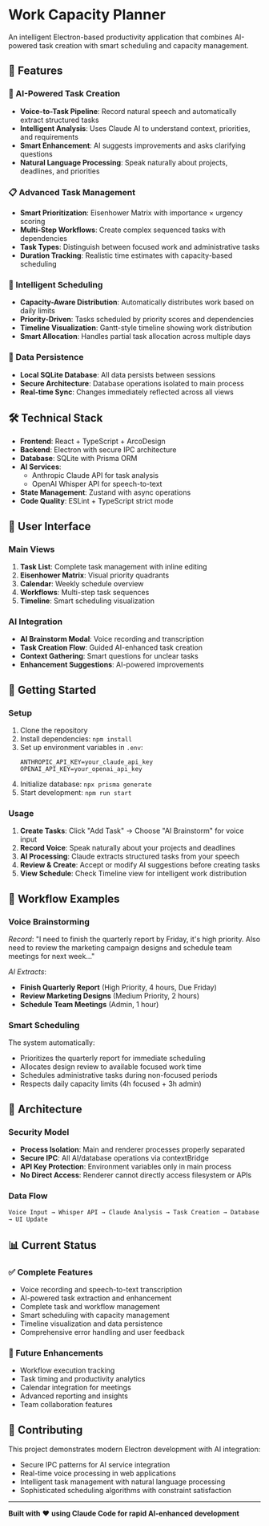 # Work Capacity Planner

An intelligent Electron-based productivity application that combines AI-powered task creation with smart scheduling and capacity management.

## 🚀 Features

### 🤖 AI-Powered Task Creation
- **Voice-to-Task Pipeline**: Record natural speech and automatically extract structured tasks
- **Intelligent Analysis**: Uses Claude AI to understand context, priorities, and requirements
- **Smart Enhancement**: AI suggests improvements and asks clarifying questions
- **Natural Language Processing**: Speak naturally about projects, deadlines, and priorities

### 📋 Advanced Task Management
- **Smart Prioritization**: Eisenhower Matrix with importance × urgency scoring
- **Multi-Step Workflows**: Create complex sequenced tasks with dependencies
- **Task Types**: Distinguish between focused work and administrative tasks
- **Duration Tracking**: Realistic time estimates with capacity-based scheduling

### 🎯 Intelligent Scheduling
- **Capacity-Aware Distribution**: Automatically distributes work based on daily limits
- **Priority-Driven**: Tasks scheduled by priority scores and dependencies
- **Timeline Visualization**: Gantt-style timeline showing work distribution
- **Smart Allocation**: Handles partial task allocation across multiple days

### 💾 Data Persistence
- **Local SQLite Database**: All data persists between sessions
- **Secure Architecture**: Database operations isolated to main process
- **Real-time Sync**: Changes immediately reflected across all views

## 🛠️ Technical Stack

- **Frontend**: React + TypeScript + ArcoDesign
- **Backend**: Electron with secure IPC architecture
- **Database**: SQLite with Prisma ORM
- **AI Services**: 
  - Anthropic Claude API for task analysis
  - OpenAI Whisper API for speech-to-text
- **State Management**: Zustand with async operations
- **Code Quality**: ESLint + TypeScript strict mode

## 📱 User Interface

### Main Views
1. **Task List**: Complete task management with inline editing
2. **Eisenhower Matrix**: Visual priority quadrants
3. **Calendar**: Weekly schedule overview
4. **Workflows**: Multi-step task sequences
5. **Timeline**: Smart scheduling visualization

### AI Integration
- **AI Brainstorm Modal**: Voice recording and transcription
- **Task Creation Flow**: Guided AI-enhanced task creation
- **Context Gathering**: Smart questions for unclear tasks
- **Enhancement Suggestions**: AI-powered improvements

## 🚀 Getting Started

### Setup
1. Clone the repository
2. Install dependencies: `npm install`
3. Set up environment variables in `.env`:
   ```
   ANTHROPIC_API_KEY=your_claude_api_key
   OPENAI_API_KEY=your_openai_api_key
   ```
4. Initialize database: `npx prisma generate`
5. Start development: `npm run start`

### Usage
1. **Create Tasks**: Click "Add Task" → Choose "AI Brainstorm" for voice input
2. **Record Voice**: Speak naturally about your projects and deadlines
3. **AI Processing**: Claude extracts structured tasks from your speech
4. **Review & Create**: Accept or modify AI suggestions before creating tasks
5. **View Schedule**: Check Timeline view for intelligent work distribution

## 🎯 Workflow Examples

### Voice Brainstorming
*Record*: "I need to finish the quarterly report by Friday, it's high priority. Also need to review the marketing campaign designs and schedule team meetings for next week..."

*AI Extracts*:
- **Finish Quarterly Report** (High Priority, 4 hours, Due Friday)
- **Review Marketing Designs** (Medium Priority, 2 hours)  
- **Schedule Team Meetings** (Admin, 1 hour)

### Smart Scheduling
The system automatically:
- Prioritizes the quarterly report for immediate scheduling
- Allocates design review to available focused work time
- Schedules administrative tasks during non-focused periods
- Respects daily capacity limits (4h focused + 3h admin)

## 🔧 Architecture

### Security Model
- **Process Isolation**: Main and renderer processes properly separated
- **Secure IPC**: All AI/database operations via contextBridge
- **API Key Protection**: Environment variables only in main process
- **No Direct Access**: Renderer cannot directly access filesystem or APIs

### Data Flow
```
Voice Input → Whisper API → Claude Analysis → Task Creation → Database → UI Update
```

## 📊 Current Status

### ✅ Complete Features
- Voice recording and speech-to-text transcription
- AI-powered task extraction and enhancement
- Complete task and workflow management
- Smart scheduling with capacity management
- Timeline visualization and data persistence
- Comprehensive error handling and user feedback

### 🔮 Future Enhancements
- Workflow execution tracking
- Task timing and productivity analytics
- Calendar integration for meetings
- Advanced reporting and insights
- Team collaboration features

## 🤝 Contributing

This project demonstrates modern Electron development with AI integration:
- Secure IPC patterns for AI service integration
- Real-time voice processing in web applications
- Intelligent task management with natural language processing
- Sophisticated scheduling algorithms with constraint satisfaction

---

**Built with** ❤️ **using Claude Code for rapid AI-enhanced development**